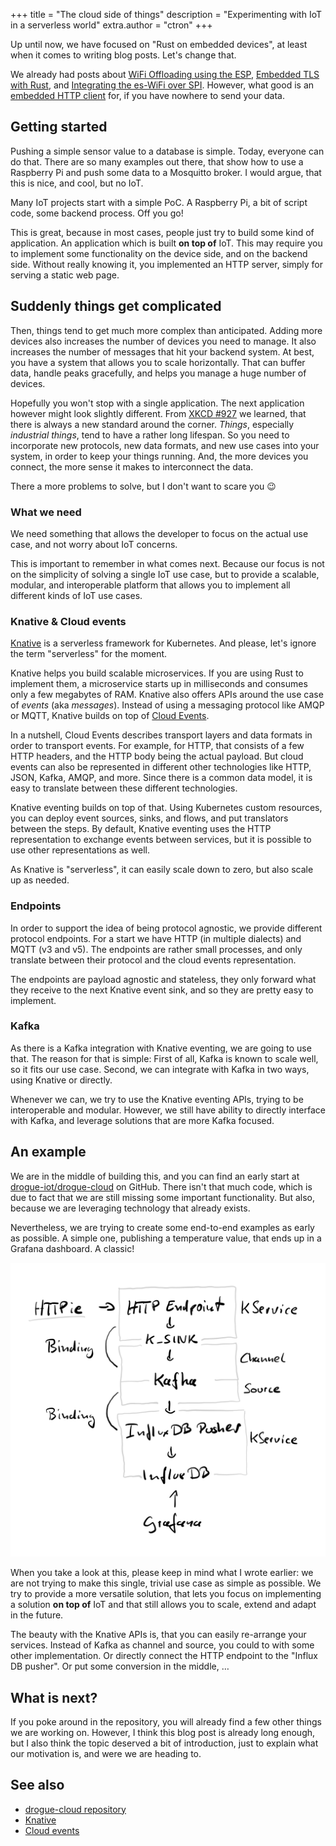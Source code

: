 +++
title = "The cloud side of things"
description = "Experimenting with IoT in a serverless world"
extra.author = "ctron"
+++

Up until now, we have focused on "Rust on embedded devices", at least when it comes to writing blog posts. Let's
change that.

<!-- more -->

We already had posts about [WiFi Offloading using the ESP](@/2020-08-24-wifi-offload.md),
[Embedded TLS with Rust](@/2020-09-18-yak-hole-of-tls.md), and [Integrating the es-WiFi over SPI](@/2020-10-12-eswifi.md).
However, what good is an [embedded HTTP client](https://crates.io/crates/drogue-http-client) for, if you have nowhere
to send your data.

## Getting started

Pushing a simple sensor value to a database is simple. Today, everyone can do that. There are so many examples out there,
that show how to use a Raspberry Pi and push some data to a Mosquitto broker. I would argue, that this is nice, and cool,
but no IoT.

Many IoT projects start with a simple PoC. A Raspberry Pi, a bit of script code, some backend process. Off you go!

This is great, because in most cases, people just try to build some kind of application. An application which is built
**on top of** IoT. This may require you to implement some functionality on the device side, and on the backend side.
Without really knowing it, you implemented an HTTP server, simply for serving a static web page.

## Suddenly things get complicated

Then, things tend to get much more complex than anticipated. Adding more devices also increases the number of devices
you need to manage. It also increases the number of messages that hit your backend system. At best, you have a system
that allows you to scale horizontally. That can buffer data, handle peaks gracefully, and helps you manage a huge number
of devices.

Hopefully you won't stop with a single application. The next application however might look slightly different. From
 [XKCD #927](https://xkcd.com/927/) we learned, that there is always a new standard around the corner. *Things*,
especially *industrial things*, tend to have a rather long lifespan. So you need to incorporate new protocols, new
data formats, and new use cases into your system, in order to keep your things running. And, the more devices you
connect, the more sense it makes to interconnect the data.

There a more problems to solve, but I don't want to scare you 😉

### What we need

We need something that allows the developer to focus on the actual use case, and not worry about IoT concerns.

This is important to remember in what comes next. Because our focus is not on the simplicity of solving a single
IoT use case, but to provide a scalable, modular, and interoperable platform that allows you to implement all
different kinds of IoT use cases.

### Knative & Cloud events

[Knative](https://knative.dev/) is a serverless framework for Kubernetes. And please, let's ignore the term
"serverless" for the moment.

Knative helps you build scalable microservices. If you are using Rust to implement them, a microservice starts up
in milliseconds and consumes only a few megabytes of RAM. Knative also offers APIs around the use case of *events*
(aka *messages*). Instead of using a messaging protocol like AMQP or MQTT, Knative builds on top of
[Cloud Events](https://cloudevents.io/).

In a nutshell, Cloud Events describes transport layers and data formats in order to transport events. For example,
for HTTP, that consists of a few HTTP headers, and the HTTP body being the actual payload. But cloud events can also be
represented in different other technologies like HTTP, JSON, Kafka, AMQP, and more. Since there is a common data model,
it is easy to translate between these different technologies.

Knative eventing builds on top of that. Using Kubernetes custom resources, you can deploy event sources, sinks, and
flows, and put translators between the steps. By default, Knative eventing uses the HTTP representation to exchange
events between services, but it is possible to use other representations as well. 

As Knative is "serverless", it can easily scale down to zero, but also scale up as needed.

### Endpoints

In order to support the idea of being protocol agnostic, we provide different protocol endpoints. For a start we have
HTTP (in multiple dialects) and MQTT (v3 and v5). The endpoints are rather small processes, and only translate
between their protocol and the cloud events representation.

The endpoints are payload agnostic and stateless, they only forward what they receive to the next Knative event sink,
and so they are pretty easy to implement.

### Kafka

As there is a Kafka integration with Knative eventing, we are going to use that. The reason for that is simple: First of
all, Kafka is known to scale well, so it fits our use case. Second, we can integrate with Kafka in two ways, using Knative
or directly.

Whenever we can, we try to use the Knative eventing APIs, trying to be interoperable and modular. However, we still
have ability to directly interface with Kafka, and leverage solutions that are more Kafka focused.

## An example

We are in the middle of building this, and you can find an early start at
[drogue-iot/drogue-cloud](https://github.com/drogue-iot/drogue-cloud) on GitHub. There isn't that much code, which is
due to fact that we are still missing some important functionality. But also, because we are leveraging technology
that already exists.

Nevertheless, we are trying to create some end-to-end examples as early as possible. A simple one, publishing a
temperature value, that ends up in a Grafana dashboard. A classic!

![Example](example.svg)

When you take a look at this, please keep in mind what I wrote earlier: we are not trying to make this single,
trivial use case as simple as possible. We try to provide a more versatile solution, that lets you focus on
implementing a solution **on top of** IoT and that still allows you to scale, extend and adapt in the future.

The beauty with the Knative APIs is, that you can easily re-arrange your services. Instead of Kafka as
channel and source, you could to with some other implementation. Or directly connect the HTTP endpoint to the
"Influx DB pusher". Or put some conversion in the middle, …

## What is next?

If you poke around in the repository, you will already find a few other things we are working on. However, I think this
blog post is already long enough, but I also think the topic deserved a bit of introduction, just to explain what our
motivation is, and were we are heading to.

## See also

* [drogue-cloud repository](https://github.com/drogue-iot/drogue-cloud) 
* [Knative](https://knative.dev)
* [Cloud events](https://cloudevents.io)
